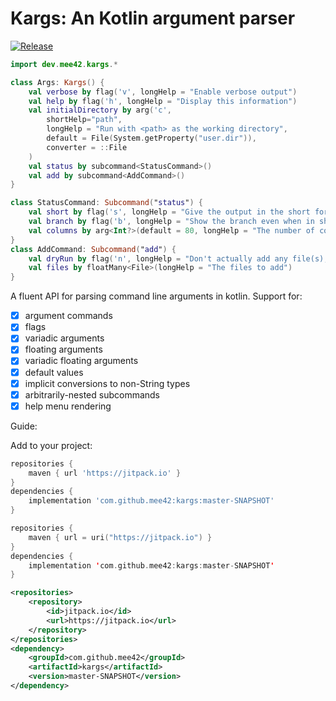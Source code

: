 # Kargs: An Kotlin argument parser

[![Release](https://jitpack.io/v/mee42/kargs.svg)](https://jitpack.io/#mee42/kargs)

```kotlin
import dev.mee42.kargs.*

class Args: Kargs() {
    val verbose by flag('v', longHelp = "Enable verbose output")
    val help by flag('h', longHelp = "Display this information")
    val initialDirectory by arg('c',
        shortHelp="path",
        longHelp = "Run with <path> as the working directory",
        default = File(System.getProperty("user.dir")),
        converter = ::File
    )
    val status by subcommand<StatusCommand>()
    val add by subcommand<AddCommand>()
}

class StatusCommand: Subcommand("status") {
    val short by flag('s', longHelp = "Give the output in the short format")
    val branch by flag('b', longHelp = "Show the branch even when in short format")
    val columns by arg<Int?>(default = 80, longHelp = "The number of columns to constraint output in", shortHelp = "cols")
}
class AddCommand: Subcommand("add") {
    val dryRun by flag('n', longHelp = "Don't actually add any file(s), just show if they exist and/or will be ignored")
    val files by floatMany<File>(longHelp = "The files to add")
}

```
A fluent API for parsing command line arguments in kotlin.
Support for:
- [x] argument commands
- [x] flags
- [x] variadic arguments
- [x] floating arguments
- [x] variadic floating arguments
- [x] default values
- [x] implicit conversions to non-String types
- [x] arbitrarily-nested subcommands
- [x] help menu rendering

Guide:









Add to your project:
```groovy
repositories {
    maven { url 'https://jitpack.io' }
}
dependencies {
    implementation 'com.github.mee42:kargs:master-SNAPSHOT'
}
```
```kotlin
repositories {
    maven { url = uri("https://jitpack.io") }
}
dependencies {
    implementation 'com.github.mee42:kargs:master-SNAPSHOT'
}
```
```xml
<repositories>
    <repository>
        <id>jitpack.io</id>
        <url>https://jitpack.io</url>
    </repository>
</repositories>
<dependency>
    <groupId>com.github.mee42</groupId>
    <artifactId>kargs</artifactId>
    <version>master-SNAPSHOT</version>
</dependency>
```

